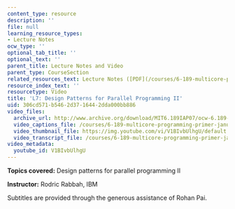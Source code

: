 ```yaml
---
content_type: resource
description: ''
file: null
learning_resource_types:
- Lecture Notes
ocw_type: ''
optional_tab_title: ''
optional_text: ''
parent_title: Lecture Notes and Video
parent_type: CourseSection
related_resources_text: Lecture Notes ([PDF](/courses/6-189-multicore-programming-primer-january-iap-2007/resources/lec7patterns2))
resource_index_text: ''
resourcetype: Video
title: 'L7: Design Patterns for Parallel Programming II'
uid: 306cd571-b546-2d37-1644-2dda000bb886
video_files:
  archive_url: http://www.archive.org/download/MIT6.189IAP07/ocw-6.189-iap07-lec07_300k.mp4
  video_captions_file: /courses/6-189-multicore-programming-primer-january-iap-2007/63c68223441f5ab9806ffbc05ca8e105_V1BIvbUlhgU.vtt
  video_thumbnail_file: https://img.youtube.com/vi/V1BIvbUlhgU/default.jpg
  video_transcript_file: /courses/6-189-multicore-programming-primer-january-iap-2007/95038f346238ae445dc53df1608201f5_V1BIvbUlhgU.pdf
video_metadata:
  youtube_id: V1BIvbUlhgU
---
```


**Topics covered:** Design patterns for parallel programming II

**Instructor:** Rodric Rabbah, IBM

Subtitles are provided through the generous assistance of Rohan Pai.